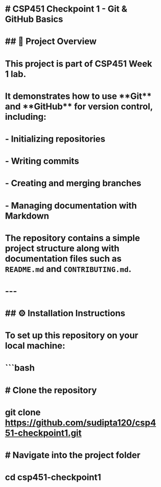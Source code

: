 # \# CSP451 Checkpoint 1 - Git \& GitHub Basics

# 

# \## 📌 Project Overview

# This project is part of CSP451 Week 1 lab.  

# It demonstrates how to use \*\*Git\*\* and \*\*GitHub\*\* for version control, including:

# \- Initializing repositories

# \- Writing commits

# \- Creating and merging branches

# \- Managing documentation with Markdown

# 

# The repository contains a simple project structure along with documentation files such as `README.md` and `CONTRIBUTING.md`.

# 

# ---

# 

# \## ⚙️ Installation Instructions

# To set up this repository on your local machine:

# 

# ```bash

# \# Clone the repository

# git clone https://github.com/sudipta120/csp451-checkpoint1.git

# 

# \# Navigate into the project folder

# cd csp451-checkpoint1



